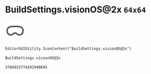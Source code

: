 # BuildSettings.visionOS@2x `64x64`
<img src="/img/BuildSettings.visionOS@2x.png" width=64 height=64>

``` CSharp
EditorGUIUtility.IconContent("BuildSettings.visionOS@2x")
```
```
BuildSettings.visionOS@2x
```
```
3766923774201948693
```
